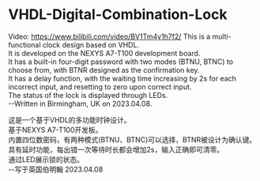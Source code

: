# VHDL-Digital-Combination-Lock
Video: https://www.bilibili.com/video/BV1Tm4y1h7f2/
This is a multi-functional clock design based on VHDL.  
It is developed on the NEXYS A7-T100 development board.  
It has a built-in four-digit password with two modes (BTNU, BTNC) to choose from, with BTNR designed as the confirmation key.   
It has a delay function, with the waiting time increasing by 2s for each incorrect input, and resetting to zero upon correct input.  
The status of the lock is displayed through LEDs.  
--Written in Birmingham, UK on 2023.04.08.  

这是一个基于VHDL的多功能时钟设计。  
基于NEXYS A7-T100开发板。  
内置四位数密码，有两种模式(BTNU、BTNC)可以选择，BTNR被设计为确认键。   
具有延时功能，每出错一次等待时长都会增加2s，输入正确即可清零。  
通过LED展示锁的状态。  
--写于英国伯明翰 2023.04.08
